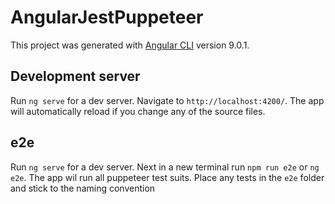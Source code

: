 # AngularJestPuppeteer

This project was generated with [Angular CLI](https://github.com/angular/angular-cli) version 9.0.1.

## Development server

Run `ng serve` for a dev server. Navigate to `http://localhost:4200/`. The app will automatically reload if you change any of the source files.

## e2e

Run `ng serve` for a dev server. Next in a new terminal run `npm run e2e` or `ng e2e`. The app wil run all puppeteer test suits.
Place any tests in the `e2e` folder and stick to the naming convention

